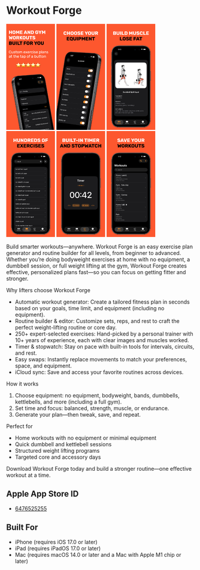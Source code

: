 # Workout Forge

<img src="https://github.com/JohnSmithCoder1/WorkoutForge/blob/main/Screenshots/screenshot_1.png" width="130"> <img src="https://github.com/JohnSmithCoder1/WorkoutForge/blob/main/Screenshots/screenshot_2.png" width="130"> <img src="https://github.com/JohnSmithCoder1/WorkoutForge/blob/main/Screenshots/screenshot_3.png" width="130"> <img src="https://github.com/JohnSmithCoder1/WorkoutForge/blob/main/Screenshots/screenshot_4.png" width="130"> <img src="https://github.com/JohnSmithCoder1/WorkoutForge/blob/main/Screenshots/screenshot_5.png" width="130"> <img src="https://github.com/JohnSmithCoder1/WorkoutForge/blob/main/Screenshots/screenshot_6.png" width="130">

Build smarter workouts—anywhere. Workout Forge is an easy exercise plan generator and routine builder for all levels, from beginner to advanced. Whether you’re doing bodyweight exercises at home with no equipment, a dumbbell session, or full weight lifting at the gym, Workout Forge creates effective, personalized plans fast—so you can focus on getting fitter and stronger.

Why lifters choose Workout Forge
* Automatic workout generator: Create a tailored fitness plan in seconds based on your goals, time limit, and equipment (including no equipment).
* Routine builder & editor: Customize sets, reps, and rest to craft the perfect weight-lifting routine or core day.
* 250+ expert-selected exercises: Hand-picked by a personal trainer with 10+ years of experience, each with clear images and muscles worked.
* Timer & stopwatch: Stay on pace with built-in tools for intervals, circuits, and rest.
* Easy swaps: Instantly replace movements to match your preferences, space, and equipment.
* iCloud sync: Save and access your favorite routines across devices.

How it works
1. Choose equipment: no equipment, bodyweight, bands, dumbbells, kettlebells, and more (including a full gym).
2. Set time and focus: balanced, strength, muscle, or endurance.
3. Generate your plan—then tweak, save, and repeat.

Perfect for
* Home workouts with no equipment or minimal equipment
* Quick dumbbell and kettlebell sessions
* Structured weight lifting programs
* Targeted core and accessory days

Download Workout Forge today and build a stronger routine—one effective workout at a time.


## Apple App Store ID

* [6476525255](https://apps.apple.com/us/app/workout-forge/id6476525255)

## Built For

* iPhone (requires iOS 17.0 or later)
* iPad (requires iPadOS 17.0 or later)
* Mac (requires macOS 14.0 or later and a Mac with Apple M1 chip or later)

